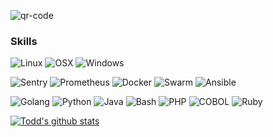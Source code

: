![qr-code](https://user-images.githubusercontent.com/10136172/212399388-7c8849bd-d3ff-4ed4-a365-e5b0879c896b.png)

### Skills

![Linux](https://img.shields.io/badge/OS-Linux-informational?style=flat&logo=Linux)
![OSX](https://img.shields.io/badge/OS-OSX-informational?style=flat&logo=Apple)
![Windows](https://img.shields.io/badge/OS-Windows-informational?style=flat&logo=Windows)

![Sentry](https://img.shields.io/badge/Tools-Sentry-informational?style=flat&logo=Sentry)
![Prometheus](https://img.shields.io/badge/Tools-Prometheus-informational?style=flat&logo=Prometheus)
![Docker](https://img.shields.io/badge/Tools-Docker-informational?style=flat&logo=Docker)
![Swarm](https://img.shields.io/badge/Tools-Docker%20Swarm-informational?style=flat&logo=Swarm)
![Ansible](https://img.shields.io/badge/Tools-Ansible-informational?style=flat&logo=Ansible)


![Golang](https://img.shields.io/badge/Code-Go-informational?style=flat&logo=Go)
![Python](https://img.shields.io/badge/Code-Python-informational?style=flat&logo=Python)
![Java](https://img.shields.io/badge/Code-Java-informational?style=flat&logo=Java)
![Bash](https://img.shields.io/badge/Code-Bash-informational?style=flat&logo=GNU%20Bash)
![PHP](https://img.shields.io/badge/Code-PHP-informational?style=flat&logo=PHP)
![COBOL](https://img.shields.io/badge/Code-COBOL-informational?style=flat&logo=Cobol)
![Ruby](https://img.shields.io/badge/Code-Ruby-informational?style=flat&logo=Ruby)


[![Todd's github stats](https://github-readme-stats.vercel.app/api?username=tjdavis3)](https://github.com/tjdavis3)

<!--
**tjdavis3/tjdavis3** is a ✨ _special_ ✨ repository because its `README.md` (this file) appears on your GitHub profile.

Here are some ideas to get you started:

- 🔭 I’m currently working on ...
- 🌱 I’m currently learning ...
- 👯 I’m looking to collaborate on ...
- 🤔 I’m looking for help with ...
- 💬 Ask me about ...
- 📫 How to reach me: ...
- 😄 Pronouns: ...
- ⚡ Fun fact: ...
-->
